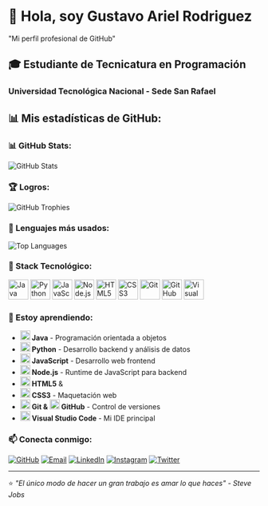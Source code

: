 
# 👋 Hola, soy Gustavo Ariel Rodriguez 
"Mi perfil profesional de GitHub"

## 🎓 Estudiante de Tecnicatura en Programación
### Universidad Tecnológica Nacional - Sede San Rafael

## 📊 Mis estadísticas de GitHub:

### 📊 GitHub Stats:
![GitHub Stats](https://github-readme-stats.vercel.app/api?username=GustavoRodriguez79&show_icons=true&theme=radical&hide_title=true)

### 🏆 Logros:
![GitHub Trophies](https://github-profile-trophy.vercel.app/?username=GustavoRodriguez79&theme=onedark)

### 🚀 Lenguajes más usados:
![Top Languages](https://github-readme-stats.vercel.app/api/top-langs/?username=GustavoRodriguez79&layout=compact&theme=dark)


### 🔧 Stack Tecnológico:

<img src="https://cdn.jsdelivr.net/gh/devicons/devicon/icons/java/java-original.svg" width="40" height="40" title="Java"/> <img src="https://cdn.jsdelivr.net/gh/devicons/devicon/icons/python/python-original.svg" width="40" height="40" title="Python"/> <img src="https://cdn.jsdelivr.net/gh/devicons/devicon/icons/javascript/javascript-original.svg" width="40" height="40" title="JavaScript"/> <img src="https://cdn.jsdelivr.net/gh/devicons/devicon/icons/nodejs/nodejs-original.svg" width="40" height="40" title="Node.js"/> <img src="https://cdn.jsdelivr.net/gh/devicons/devicon/icons/html5/html5-original.svg" width="40" height="40" title="HTML5"/> <img src="https://cdn.jsdelivr.net/gh/devicons/devicon/icons/css3/css3-original.svg" width="40" height="40" title="CSS3"/> <img src="https://cdn.jsdelivr.net/gh/devicons/devicon/icons/git/git-original.svg" width="40" height="40" title="Git"/> <img src="https://cdn.jsdelivr.net/gh/devicons/devicon/icons/github/github-original.svg" width="40" height="40" title="GitHub"/> <img src="https://cdn.jsdelivr.net/gh/devicons/devicon/icons/vscode/vscode-original.svg" width="40" height="40" title="Visual Studio Code"/>

### 🚀 Estoy aprendiendo:
- **<img src="https://cdn.jsdelivr.net/gh/devicons/devicon/icons/java/java-original.svg" width="20" height="20"/> Java** - Programación orientada a objetos
- **<img src="https://cdn.jsdelivr.net/gh/devicons/devicon/icons/python/python-original.svg" width="20" height="20"/> Python** - Desarrollo backend y análisis de datos  
- **<img src="https://cdn.jsdelivr.net/gh/devicons/devicon/icons/javascript/javascript-original.svg" width="20" height="20"/> JavaScript** - Desarrollo web frontend
- **<img src="https://cdn.jsdelivr.net/gh/devicons/devicon/icons/nodejs/nodejs-original.svg" width="20" height="20"/> Node.js** - Runtime de JavaScript para backend
- **<img src="https://cdn.jsdelivr.net/gh/devicons/devicon/icons/html5/html5-original.svg" width="20" height="20"/> HTML5** &
- **<img src="https://cdn.jsdelivr.net/gh/devicons/devicon/icons/css3/css3-original.svg" width="20" height="20"/> CSS3** - Maquetación web
- **<img src="https://cdn.jsdelivr.net/gh/devicons/devicon/icons/git/git-original.svg" width="20" height="20"/> Git & <img src="https://cdn.jsdelivr.net/gh/devicons/devicon/icons/github/github-original.svg" width="20" height="20"/> GitHub** - Control de versiones
- **<img src="https://cdn.jsdelivr.net/gh/devicons/devicon/icons/vscode/vscode-original.svg" width="20" height="20"/> Visual Studio Code** - Mi IDE principal


### 📫 Conecta conmigo:

[![GitHub](https://img.shields.io/badge/GitHub-GustavoRodriguez79-181717?style=flat-square&logo=github&logoColor=white)](https://github.com/GustavoRodriguez79)
[![Email](https://img.shields.io/badge/Email-garodriformes79@gmail.com-D14836?style=flat-square&logo=gmail&logoColor=white)](mailto:garodriformes79@gmail.com)
[![LinkedIn](https://img.shields.io/badge/LinkedIn-Gustavo_Ariel_Rodriguez_Fornes-0077B5?style=flat-square&logo=linkedin&logoColor=white)](https://www.linkedin.com/in/gustavo-ariel-rodr%C3%ADguez-fornes-36a899370/)
[![Instagram](https://img.shields.io/badge/Instagram-@garodrifornes79-E4405F?style=flat-square&logo=instagram&logoColor=white)](https://www.instagram.com/garodrifornes79/)
[![Twitter](https://img.shields.io/badge/Twitter-@GustavoAri53022-1DA1F2?style=flat-square&logo=x&logoColor=white)](https://x.com/GustavoAri53022)
  
---

⭐ *"El único modo de hacer un gran trabajo es amar lo que haces" - Steve Jobs*
